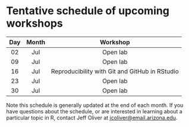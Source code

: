 # Tentative schedule of upcoming workshops

| Day | Month | Workshop                          |
|:---:|:-----:|:---------------------------------:|
| 02  | Jul   | Open lab                          |
| 09  | Jul   | Open lab                          |
| 16  | Jul   | Reproducibility with Git and GitHub in RStudio |
| 23  | Jul   | Open lab                          |
| 30  | Jul   | Open lab                          |

Note this schedule is generally updated at the end of each month. If you have questions about the schedule, or are interested in learning about a particular topic in R, contact Jeff Oliver at [jcoliver@email.arizona.edu](mailto:jcoliver@email.arizona.edu?subject=R%20workshop%20inquiry).
